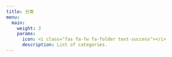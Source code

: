 ```yaml
---
title: 分类
menu:
  main:
    weight: 3
    params:
      icon: <i class="fas fa-fw fa-folder text-success"></i>
      description: List of categories.
---
```

